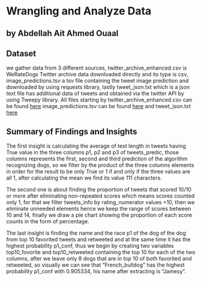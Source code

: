 # Wrangling and Analyze Data
## by Abdellah Ait Ahmed Ouaal

## Dataset

we gather data from 3 different sources, twitter_archive_enhanced.csv is
WeRateDogs Twitter archive data downloaded directly and its type is csv, image_predictions.tsv a
tsv file containing the tweet image prediction and downloaded by using requests library, lastly
tweet_json.txt which is a json text file has additional data of tweets and obtained via the twitter
API by using Tweepy library.
All files starting by twitter_archive_enhanced.csv can be found [here](https://video.udacity-data.com/topher/2018/November/5bf60c1e_twitter-archive-enhanced-2/twitter-archive-enhanced-2.csv)
image_predictions.tsv can be found [here](https://video.udacity-data.com/topher/2018/November/5bf60c69_image-predictions-3/image-predictions-3.tsv)
and tweet_json.txt [here](https://video.udacity-data.com/topher/2018/November/5bf60cc8_tweet-json/tweet-json)

## Summary of Findings and Insights

The first insight is calculating the average of text length in tweets having True value in the
three columns p1, p2 and p3 of tweets_predic, those columns represents the first, second and third
prediction of the algorithm recognizing dogs, so we filter by the product of the three columns
elements in order for the result to be only True or 1 if and only if the three values are all 1, after
calculating the mean we find its value 111 characters.

The second one is about finding the proportion of tweets that scored 10/10 or more after
eliminating non-repeated scores which means scores counted only 1, for that we filter tweets_info
by rating_numerator values +10, then we eliminate unneeded elements hence we keep the range
of scores between 10 and 14, finally we draw a pie chart showing the proportion of each score
counts in the form of percentage.

The last insight is finding the name and the race p1 of the dog of the dog from top 10
favorited tweets and retweeted and at the same time it has the highest probability p1_conf, thus
we begin by creating two variables top10_fovorite and top10_retweeted containing the top 10 for
each of the two columns, after we leave only 8 dogs that are in top 10 of both favorited and
retweeted, so visually we can see that “French_bulldog” has the highest probability p1_conf with
0.905334, his name after extracting is “Jamesy”.